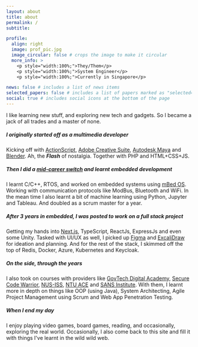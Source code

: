 ```yaml
---
layout: about
title: about
permalink: /
subtitle:

profile:
  align: right
  image: prof_pic.jpg
  image_circular: false # crops the image to make it circular
  more_info: >
    <p style="width:100%;">They/Them</p>
    <p style="width:100%;">System Engineer</p>
    <p style="width:100%;">Currently in Singapore</p>

news: false # includes a list of news items
selected_papers: false # includes a list of papers marked as "selected={true}"
social: true # includes social icons at the bottom of the page
---
```


I like learning new stuff, and exploring new tech and gadgets. So I became a jack of all trades and a master of none.

##### I originally started off as a multimedia developer

Kicking off with [ActionScript](https://en.wikipedia.org/wiki/ActionScript), [Adobe Creative Suite](https://en.wikipedia.org/wiki/Adobe_Creative_Suite), [Autodesk Maya](https://www.autodesk.com/sg/products/maya/overview) and [Blender](https://www.blender.org/). Ah, the **_Flash_** of nostalgia. Together with PHP and HTML+CSS+JS.

##### Then I did a [mid-career switch](https://www.digipen.edu.sg/showcase/news/from-web-administrator-to-embedded-software-engineer) and learnt embedded development

I learnt C/C++, RTOS, and worked on embedded systems using [mBed OS](https://os.mbed.com/mbed-os/). Working with communication protocols like ModBus, Bluetooth and WiFi. In the mean time I also learnt a bit of machine learning using Python, Jupyter and Tableau. And doubled as a scrum master for a year.

##### After 3 years in embedded, I was posted to work on a full stack project

Getting my hands into [Next.js](https://nextjs.org/), TypeScript, ReactJs, ExpressJs and even some Unity. Tasked with UI/UX as well, I picked up [Figma](https://www.figma.com/) and [ExcaliDraw](https://excalidraw.com/) for ideation and planning. And for the rest of the stack, I skimmed off the top of Redis, Docker, Azure, Kubernetes and Keycloak.

##### On the side, through the years

I also took on courses with providers like [GovTech Digital Academy](https://www.thedigitalacademy.tech.gov.sg/), [Secure Code Warrior](https://www.securecodewarrior.com/), [NUS-ISS](https://www.iss.nus.edu.sg/), [NTU ACE](https://www.ntu.edu.sg/business/ugadmission/undergraduate-programmes/nbs-academy-for-career-excellence) and [SANS Institute](https://www.sans.org/). With them, I learnt more in depth on things like OOP (using Java), System Architecting, Agile Project Management using Scrum and Web App Penetration Testing.

##### When I end my day

I enjoy playing video games, board games, reading, and occasionally, exploring the real world. Occasionally, I also come back to this site and fill it with things I've learnt in the wild wild web.
